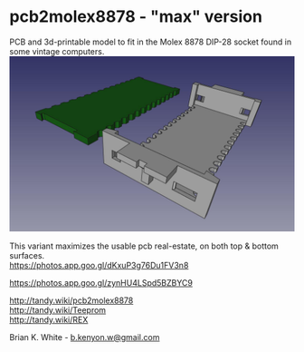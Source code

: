 # pcb2molex8878 - "max" version
PCB and 3d-printable model to fit in the Molex 8878 DIP-28 socket found in some vintage computers.
![](pcb2molex8878.jpg)

This variant maximizes the usable pcb real-estate, on both top & bottom surfaces.  
https://photos.app.goo.gl/dKxuP3g76Du1FV3n8

https://photos.app.goo.gl/zynHU4LSpd5BZBYC9

http://tandy.wiki/pcb2molex8878  
http://tandy.wiki/Teeprom  
http://tandy.wiki/REX  

Brian K. White - b.kenyon.w@gmail.com
